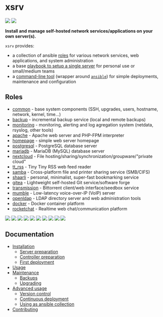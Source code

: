 # xsrv

[![](https://gitlab.com/nodiscc/xsrv/badges/master/pipeline.svg)](https://gitlab.com/nodiscc/xsrv/-/pipelines)
[![](https://bestpractices.coreinfrastructure.org/projects/3647/badge)](https://bestpractices.coreinfrastructure.org/projects/3647)

**Install and manage self-hosted network services/applications on your own server(s).**

`xsrv` provides:

- a collection of ansible [roles](#roles) for various network services, web applications, and system administration
- a base [playbook to setup a single server](installation/first-deployment.md) for personal use or small/medium teams
- a [command-line tool](usage.md#command-line-usage) (wrapper around  [`ansible`](https://en.wikipedia.org/wiki/Ansible_%28software%29)) for simple deployments, maintenance and configuration

## Roles

- [common](roles/common) - base system components (SSH, upgrades, users, hostname, network, kernel, time...)
- [backup](roles/backup) - incremental backup service (local and remote backups)
- [monitoring](roles/monitoring) - monitoring, alerting and log agregation system (netdata, rsyslog, other tools)
- [apache](roles/apache) - Apache web server and PHP-FPM interpreter
- [homepage](role/homepage) - simple web server homepage
- [postgresql](roles/postgresql) - PostgreSQL database server
- [mariadb](roles/mariadb) - MariaDB (MySQL) database server
- [nextcloud](roles/nextcloud) - File hosting/sharing/synchronization/groupware/"private cloud"
- [tt_rss](roles/tt_rss) - Tiny Tiny RSS web feed reader
- [samba](roles/samba) - Cross-platform file and printer sharing service (SMB/CIFS)
- [shaarli](roles/shaarli) - personal, minimalist, super-fast bookmarking service
- [gitea](roles/gitea) - Lightweight self-hosted Git service/software forge
- [transmission](roles/transmission) - Bittorrent client/web interface/seedbox service
- [mumble](roles/mumble) - Low-latency voice-over-IP (VoIP) server
- [openldap](roles/openldap) - LDAP directory server and web administration tools
- [docker](roles/docker) - Docker container platform
- [rocketchat](roles/rocketchat) - Realtime web chat/communication platform


[![](https://screenshots.debian.net/screenshots/000/015/229/thumb.png)](roles/monitoring)
[![](https://i.imgur.com/PPVIb6V.png)](roles/nextcloud)
[![](https://i.imgur.com/UoKs3x1.png)](roles/tt_rss)
[![](https://i.imgur.com/8wEBRSG.png)](roles/shaarli)
[![](https://i.imgur.com/Rks90zV.png)](roles/gitea)
[![](https://i.imgur.com/blWO4LL.png)](roles/transmission)
[![](https://i.imgur.com/jYSU9zC.png)](roles/mumble)
[![](https://screenshots.debian.net/screenshots/000/006/946/thumb.png)](roles/openldap)
[![](https://i.imgur.com/OL7RZXb.png)](roles/rocketchat)
[![](https://i.imgur.com/3ZwPVQNs.png)](roles/homepage)


## Documentation

- [Installation](installation.md)
  - [Server preparation](installation/server-preparation.md)
  - [Controller preparation](installation/controller-preparation.md)
  - [First deployment](installation/first-deployment.md)
- [Usage](usage.md)
- [Maintenance](maintenance.md)
  - [Backups](maintenance/backups.md)
  - [Upgrading](maintenance/upgrading.md)
- [Advanced usage](advanced.md)
  - [Version control](advanced/version-control.md)
  - [Continuous deployment](advanced/continuous-deployment.md)
  - [Using as ansible collection](advanced/using-as-ansible-collection.md)
- [Contributing](contributing.md)

